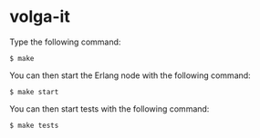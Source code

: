 volga-it
========

Type the following command:
```
$ make
```

You can then start the Erlang node with the following command:
```
$ make start
```


You can then start tests with the following command:
```
$ make tests
```
